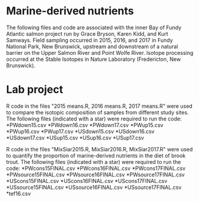 # Marine-derived nutrients
The following files and code are associated with the inner Bay of Fundy Atlantic salmon project run by Grace Bryson, Karen Kidd, and Kurt Samways. Field sampling occurred in 2015, 2016, and 2017 in Fundy National Park, New Brunswick, upstream and downstream of a natural barrier on the Upper Salmon River and Point Wolfe River. Isotope processing occurred at the Stable Isotopes in Nature Laboratory (Fredericton, New Brunswick). 

# Lab project
R code in the files "2015 means.R, 2016 means.R, 2017 means.R" were used to compare the isotopic composition of samples from different study sites. The following files (indicated with a star) were required to run the code:
*PWdown15.csv
*PWdown16.csv
*PWdown17.csv
*PWup15.csv
*PWup16.csv
*PWup17.csv
*USdown15.csv
*USdown16.csv
*USdown17.csv
*USup15.csv
*USup16.csv
*USup17.csv

R code in the files "MixSiar2015.R, MixSiar2016.R, MixSiar2017.R" were used to quantify the proportion of marine-derived nutrients in the diet of brook trout. The following files (indicated with a star) were required to run the code: 
*PWcons15FINAL.csv
*PWcons16FINAL.csv
*PWcons17FINAL.csv
*PWsource15FINAL.csv
*PWsource16FINAL.csv
*PWsource17FINAL.csv
*UScons15FINAL.csv
*UScons16FINAL.csv
*UScons17FINAL.csv
*USsource15FINAL.csv
*USsource16FINAL.csv
*USsource17FINAL.csv
*tef16.csv
